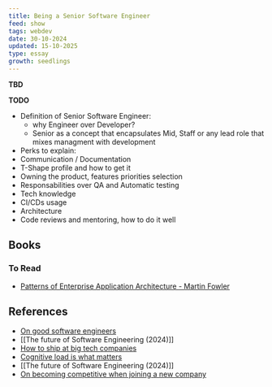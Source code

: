 ```yaml
---
title: Being a Senior Software Engineer
feed: show
tags: webdev
date: 30-10-2024
updated: 15-10-2025
type: essay
growth: seedlings
---
```


**TBD**

**TODO**

- Definition of Senior Software Engineer:
  - why Engineer over Developer?
  - Senior as a concept that encapsulates Mid, Staff or any lead role that mixes managment with development
- Perks to explain:
 - Communication / Documentation
 - T-Shape profile and how to get it
 - Owning the product, features priorities selection
 - Responsabilities over QA and Automatic testing
 - Tech knowledge
 - CI/CDs usage
 - Architecture
 - Code reviews and mentoring, how to do it well


## Books

### To Read

- [Patterns of Enterprise Application Architecture - Martin Fowler](https://martinfowler.com/books/eaa.html)

## References

- [On good software engineers](https://candost.blog/on-good-software-engineers/)
- [[The future of Software Engineering (2024)]]
- [How to ship at big tech companies](https://www.seangoedecke.com/how-to-ship/)
- [Cognitive load is what matters](https://minds.md/zakirullin/cognitive)
- [[The future of Software Engineering (2024)]]
- [On becoming competitive when joining a new company](https://ludwigabap.bearblog.dev/on-becoming-competitive-when-joining-a-new-company/)
